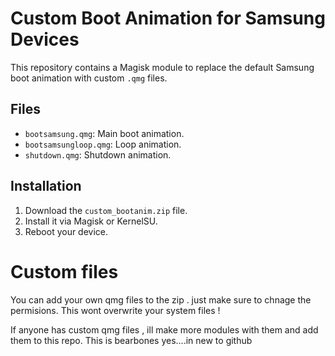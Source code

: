 # Custom Boot Animation for Samsung Devices

This repository contains a Magisk module to replace the default Samsung boot animation with custom `.qmg` files.

## Files
- `bootsamsung.qmg`: Main boot animation.
- `bootsamsungloop.qmg`: Loop animation.
- `shutdown.qmg`: Shutdown animation.

## Installation
1. Download the `custom_bootanim.zip` file.
2. Install it via Magisk or KernelSU.
3. Reboot your device.

# Custom files 

You can add your own qmg files to the zip . just make sure to chnage the permisions. 
This wont overwrite your system files !

If anyone has custom qmg files , ill make more modules with them and add them to this repo.
This is bearbones yes....in new to github

